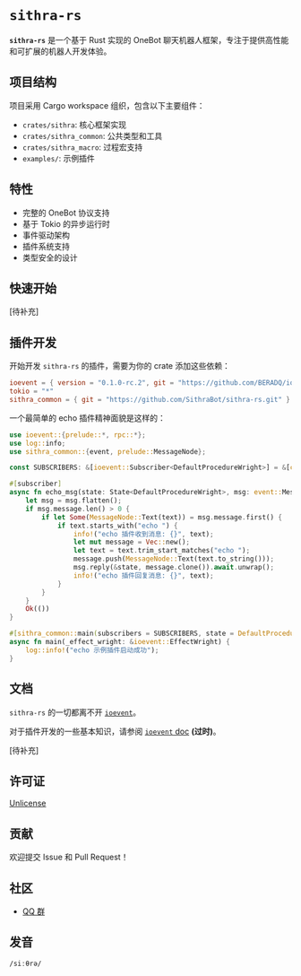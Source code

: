 # **`sithra-rs`**

**`sithra-rs`** 是一个基于 Rust 实现的 OneBot 聊天机器人框架，专注于提供高性能和可扩展的机器人开发体验。

## 项目结构

项目采用 Cargo workspace 组织，包含以下主要组件：

- `crates/sithra`: 核心框架实现
- `crates/sithra_common`: 公共类型和工具
- `crates/sithra_macro`: 过程宏支持
- `examples/`: 示例插件

## 特性

- 完整的 OneBot 协议支持
- 基于 Tokio 的异步运行时
- 事件驱动架构
- 插件系统支持
- 类型安全的设计

## 快速开始

[待补充]

## 插件开发

开始开发 `sithra-rs` 的插件，需要为你的 crate 添加这些依赖：

```toml
ioevent = { version = "0.1.0-rc.2", git = "https://github.com/BERADQ/ioevent.git" }
tokio = "*"
sithra_common = { git = "https://github.com/SithraBot/sithra-rs.git" }
```

一个最简单的 echo 插件精神面貌是这样的：

```rust
use ioevent::{prelude::*, rpc::*};
use log::info;
use sithra_common::{event, prelude::MessageNode};

const SUBSCRIBERS: &[ioevent::Subscriber<DefaultProcedureWright>] = &[create_subscriber!(echo_msg)];

#[subscriber]
async fn echo_msg(state: State<DefaultProcedureWright>, msg: event::MessageDetail) -> Result {
    let msg = msg.flatten();
    if msg.message.len() > 0 {
        if let Some(MessageNode::Text(text)) = msg.message.first() {
            if text.starts_with("echo ") {
                info!("echo 插件收到消息: {}", text);
                let mut message = Vec::new();
                let text = text.trim_start_matches("echo ");
                message.push(MessageNode::Text(text.to_string()));
                msg.reply(&state, message.clone()).await.unwrap();
                info!("echo 插件回复消息: {}", text);
            }
        }
    }
    Ok(())
}

#[sithra_common::main(subscribers = SUBSCRIBERS, state = DefaultProcedureWright::default())]
async fn main(_effect_wright: &ioevent::EffectWright) {
    log::info!("echo 示例插件启动成功");
}
```

## 文档

`sithra-rs` 的一切都离不开 [`ioevent`](https://github.com/BERADQ/ioevent)。

对于插件开发的一些基本知识，请参阅 [`ioevent` doc](https://docs.rs/ioevent/latest/ioevent/) **(过时)**。

[待补充]

## 许可证

[Unlicense](https://github.com/SithraBot/sithra-rs/blob/main/LICENSE)

## 贡献

欢迎提交 Issue 和 Pull Request！

## 社区

- [QQ 群](https://qm.qq.com/q/XtORRK5Ruk)

## 发音

`/siːθrə/`